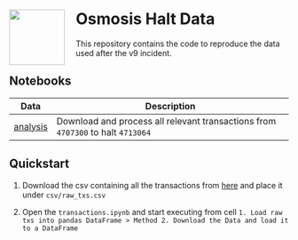 <h1>
    <img src="https://docs.osmosis.zone/img/osmologo.svg" align="left" width="100" style="margin-right: 20px"/>
    Osmosis Halt Data
</h1>

This repository contains the code to reproduce the data used after the v9 incident.

## Notebooks 

| Data                                 | Description                                                              |
|--------------------------------------|--------------------------------------------------------------------------|
| [analysis](./analysis.ipynb) | Download and process all relevant transactions from `4707300` to halt `4713064` |


## Quickstart

1. Download the csv containing all the transactions from [here](https://fra1.digitaloceanspaces.com/osmosis-halt-data/csv/tx/raw_txs.tar.gz) and place it under `csv/raw_txs.csv`

2. Open the `transactions.ipynb` and start executing from cell `1. Load raw txs into pandas DataFrame > Method 2. Download the Data and load it to a DataFrame`

